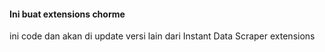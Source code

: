 #### Ini buat extensions chorme 
ini code dan akan di update versi lain dari Instant Data Scraper  extensions 
